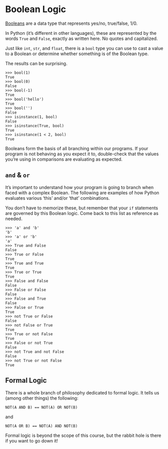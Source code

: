 # Boolean Logic

[Booleans](https://en.wikipedia.org/wiki/Boolean_data_type) are a data type that represents yes/no, true/false, 1/0.

In Python (it’s different in other languages), these are represented by the words `True` and `False`, exactly as written here. No quotes and capitalized.

Just like `int`, `str`, and `float`, there is a `bool` type you can use to cast a value to a Boolean or determine whether something is of the Boolean type.

The results can be surprising.

    >>> bool(1)
    True
    >>> bool(0)
    False
    >>> bool(-1)
    True
    >>> bool('hello')
    True
    >>> bool('')
    False
    >>> isinstance(1, bool)
    False
    >>> isinstance(True, bool)
    True
    >>> isinstance(1 < 2, bool)
    True

Booleans form the basis of all branching within our programs. If your program is not behaving as you expect it to, double-check that the values you’re using in comparisons are evaluating as expected.

## `and` & `or`

It’s important to understand how your program is going to branch when faced with a complex Boolean. The following are examples of how Python evaluates various ‘this’ and/or ‘that’ combinations.

You don’t have to memorize these, but remember that your `if` statements are governed by this Boolean logic. Come back to this list as reference as needed.

    >>> 'a' and 'b'
    'b'
    >>> 'a' or 'b'
    'a'
    >>> True and False
    False
    >>> True or False
    True
    >>> True and True
    True
    >>> True or True
    True
    >>> False and False
    False
    >>> False or False
    False
    >>> False and True
    False
    >>> False or True
    True
    >>> not True or False
    False
    >>> not False or True
    True
    >>> True or not False
    True
    >>> False or not True
    False
    >>> not True and not False
    False
    >>> not True or not False
    True

## Formal Logic

There is a whole branch of philosophy dedicated to formal logic. It tells us (among other things) the following:

    NOT(A AND B) == NOT(A) OR NOT(B)

and

    NOT(A OR B) == NOT(A) AND NOT(B)

Formal logic is beyond the scope of this course, but the rabbit hole is there if you want to go down it!
